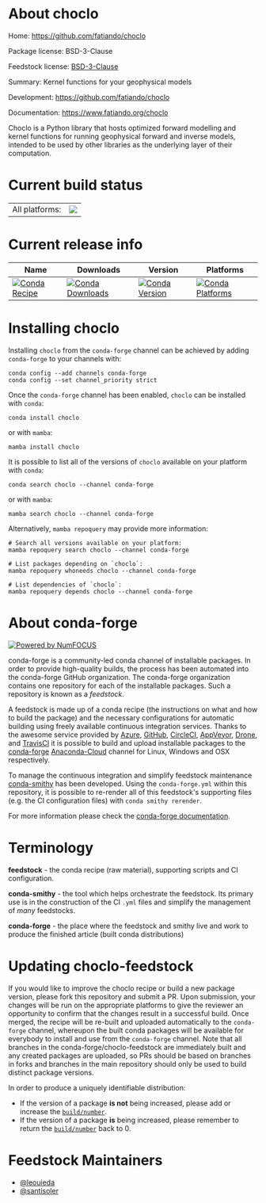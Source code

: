 About choclo
============

Home: https://github.com/fatiando/choclo

Package license: BSD-3-Clause

Feedstock license: [BSD-3-Clause](https://github.com/conda-forge/choclo-feedstock/blob/main/LICENSE.txt)

Summary: Kernel functions for your geophysical models

Development: https://github.com/fatiando/choclo

Documentation: https://www.fatiando.org/choclo

Choclo is a Python library that hosts optimized forward modelling and
kernel functions for running geophysical forward and inverse models,
intended to be used by other libraries as the underlying layer of their
computation.


Current build status
====================


<table><tr><td>All platforms:</td>
    <td>
      <a href="https://dev.azure.com/conda-forge/feedstock-builds/_build/latest?definitionId=18153&branchName=main">
        <img src="https://dev.azure.com/conda-forge/feedstock-builds/_apis/build/status/choclo-feedstock?branchName=main">
      </a>
    </td>
  </tr>
</table>

Current release info
====================

| Name | Downloads | Version | Platforms |
| --- | --- | --- | --- |
| [![Conda Recipe](https://img.shields.io/badge/recipe-choclo-green.svg)](https://anaconda.org/conda-forge/choclo) | [![Conda Downloads](https://img.shields.io/conda/dn/conda-forge/choclo.svg)](https://anaconda.org/conda-forge/choclo) | [![Conda Version](https://img.shields.io/conda/vn/conda-forge/choclo.svg)](https://anaconda.org/conda-forge/choclo) | [![Conda Platforms](https://img.shields.io/conda/pn/conda-forge/choclo.svg)](https://anaconda.org/conda-forge/choclo) |

Installing choclo
=================

Installing `choclo` from the `conda-forge` channel can be achieved by adding `conda-forge` to your channels with:

```
conda config --add channels conda-forge
conda config --set channel_priority strict
```

Once the `conda-forge` channel has been enabled, `choclo` can be installed with `conda`:

```
conda install choclo
```

or with `mamba`:

```
mamba install choclo
```

It is possible to list all of the versions of `choclo` available on your platform with `conda`:

```
conda search choclo --channel conda-forge
```

or with `mamba`:

```
mamba search choclo --channel conda-forge
```

Alternatively, `mamba repoquery` may provide more information:

```
# Search all versions available on your platform:
mamba repoquery search choclo --channel conda-forge

# List packages depending on `choclo`:
mamba repoquery whoneeds choclo --channel conda-forge

# List dependencies of `choclo`:
mamba repoquery depends choclo --channel conda-forge
```


About conda-forge
=================

[![Powered by
NumFOCUS](https://img.shields.io/badge/powered%20by-NumFOCUS-orange.svg?style=flat&colorA=E1523D&colorB=007D8A)](https://numfocus.org)

conda-forge is a community-led conda channel of installable packages.
In order to provide high-quality builds, the process has been automated into the
conda-forge GitHub organization. The conda-forge organization contains one repository
for each of the installable packages. Such a repository is known as a *feedstock*.

A feedstock is made up of a conda recipe (the instructions on what and how to build
the package) and the necessary configurations for automatic building using freely
available continuous integration services. Thanks to the awesome service provided by
[Azure](https://azure.microsoft.com/en-us/services/devops/), [GitHub](https://github.com/),
[CircleCI](https://circleci.com/), [AppVeyor](https://www.appveyor.com/),
[Drone](https://cloud.drone.io/welcome), and [TravisCI](https://travis-ci.com/)
it is possible to build and upload installable packages to the
[conda-forge](https://anaconda.org/conda-forge) [Anaconda-Cloud](https://anaconda.org/)
channel for Linux, Windows and OSX respectively.

To manage the continuous integration and simplify feedstock maintenance
[conda-smithy](https://github.com/conda-forge/conda-smithy) has been developed.
Using the ``conda-forge.yml`` within this repository, it is possible to re-render all of
this feedstock's supporting files (e.g. the CI configuration files) with ``conda smithy rerender``.

For more information please check the [conda-forge documentation](https://conda-forge.org/docs/).

Terminology
===========

**feedstock** - the conda recipe (raw material), supporting scripts and CI configuration.

**conda-smithy** - the tool which helps orchestrate the feedstock.
                   Its primary use is in the construction of the CI ``.yml`` files
                   and simplify the management of *many* feedstocks.

**conda-forge** - the place where the feedstock and smithy live and work to
                  produce the finished article (built conda distributions)


Updating choclo-feedstock
=========================

If you would like to improve the choclo recipe or build a new
package version, please fork this repository and submit a PR. Upon submission,
your changes will be run on the appropriate platforms to give the reviewer an
opportunity to confirm that the changes result in a successful build. Once
merged, the recipe will be re-built and uploaded automatically to the
`conda-forge` channel, whereupon the built conda packages will be available for
everybody to install and use from the `conda-forge` channel.
Note that all branches in the conda-forge/choclo-feedstock are
immediately built and any created packages are uploaded, so PRs should be based
on branches in forks and branches in the main repository should only be used to
build distinct package versions.

In order to produce a uniquely identifiable distribution:
 * If the version of a package **is not** being increased, please add or increase
   the [``build/number``](https://docs.conda.io/projects/conda-build/en/latest/resources/define-metadata.html#build-number-and-string).
 * If the version of a package **is** being increased, please remember to return
   the [``build/number``](https://docs.conda.io/projects/conda-build/en/latest/resources/define-metadata.html#build-number-and-string)
   back to 0.

Feedstock Maintainers
=====================

* [@leouieda](https://github.com/leouieda/)
* [@santisoler](https://github.com/santisoler/)

